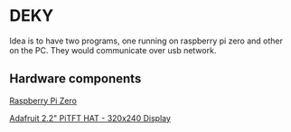 # DEKY

Idea is to have two programs, one running on raspberry pi zero and other on the PC. They would communicate over usb network.

## Hardware components

[Raspberry Pi Zero](https://www.raspberrypi.com/products/raspberry-pi-zero/)

[Adafruit 2.2" PiTFT HAT - 320x240 Display](https://learn.adafruit.com/adafruit-2-2-pitft-hat-320-240-primary-display-for-raspberry-pi)

